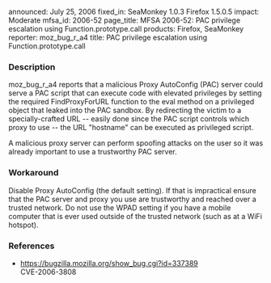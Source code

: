 announced: July 25, 2006
fixed_in: SeaMonkey 1.0.3
          Firefox 1.5.0.5
impact: Moderate
mfsa_id: 2006-52
page_title: MFSA 2006-52: PAC privilege escalation using Function.prototype.call
products: Firefox, SeaMonkey
reporter: moz_bug_r_a4
title: PAC privilege escalation using Function.prototype.call

<h3>Description</h3>

<p>moz_bug_r_a4 reports that a malicious Proxy AutoConfig (PAC) server could
serve a PAC script that can execute code with elevated privileges by
setting the required FindProxyForURL function to the eval method on
a privileged object that leaked into the PAC sandbox. By redirecting
the victim to a specially-crafted URL -- easily done since the PAC script
controls which proxy to use -- the URL "hostname" can be executed as
privileged script.</p>

<p>A malicious proxy server can perform spoofing attacks on the user so
it was already important to use a trustworthy PAC server.</p>

<h3>Workaround</h3>

<p>Disable Proxy AutoConfig (the default setting). If that is impractical
ensure that the PAC server and proxy you use are trustworthy and reached
over a trusted network. Do not use the WPAD setting if you have a mobile
computer that is ever used outside of the trusted network (such as at
a WiFi hotspot).</p>

<h3>References</h3>

<ul>
<li><a href="https://bugzilla.mozilla.org/show_bug.cgi?id=337389">
https://bugzilla.mozilla.org/show_bug.cgi?id=337389</a><br/>
CVE-2006-3808</li>
</ul>



